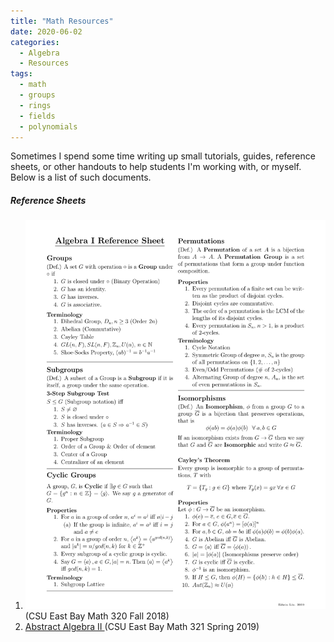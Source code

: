 ```yaml
---
title: "Math Resources"
date: 2020-06-02
categories:
  - Algebra
  - Resources
tags:
  - math
  - groups
  - rings
  - fields
  - polynomials
---
```


Sometimes I spend some time writing up small tutorials, guides, reference sheets, or other handouts to help students I'm working with, or myself. Below is a list of such documents.

##### Reference Sheets
1. <a href="_pdfs/Algebra_I_Reference_Sheet.pdf" class="image fit"><img src="_pdfs/Algebra_I_Reference_Sheet.pdf" alt=""></a>              (CSU East Bay Math 320 Fall 2018)
2. <a href="https://drive.google.com/file/d/1e6OO0cNqpVGmsUAoCdCe8vpzfOFvKbhT/view?usp=sharing" target="_blank"> Abstract Algebra II </a>             (CSU East Bay Math 321 Spring 2019)
